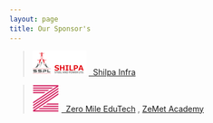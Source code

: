 ```yaml
---
layout: page
title: Our Sponsor's
---
```


> ![Shilpa Infra](/img/2019/feb/shilpa-infra-96x96.png) [&nbsp;&nbsp;Shilpa Infra](http://www.shilpainfra.com/)

> ![Zero Mile EduTech](/img/2019/feb/icon-48x48.png) [&nbsp;&nbsp;Zero Mile EduTech](https://zeromileedutech.com/) , [ZeMet Academy](https://zemet.org/)